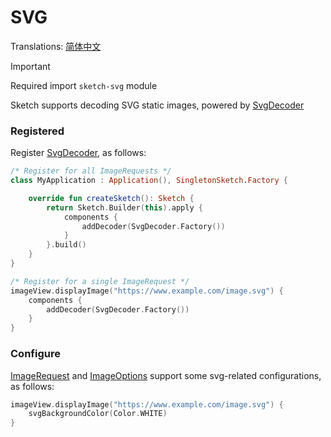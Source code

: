 # SVG

Translations: [简体中文](svg_zh.md)

> [!IMPORTANT]
> Required import `sketch-svg` module

Sketch supports decoding SVG static images, powered by [SvgDecoder]

### Registered

Register [SvgDecoder], as follows:

```kotlin
/* Register for all ImageRequests */
class MyApplication : Application(), SingletonSketch.Factory {

    override fun createSketch(): Sketch {
        return Sketch.Builder(this).apply {
            components {
                addDecoder(SvgDecoder.Factory())
            }
        }.build()
    }
}

/* Register for a single ImageRequest */
imageView.displayImage("https://www.example.com/image.svg") {
    components {
        addDecoder(SvgDecoder.Factory())
    }
}
```

### Configure

[ImageRequest] and [ImageOptions] support some svg-related configurations, as follows:

```kotlin
imageView.displayImage("https://www.example.com/image.svg") {
    svgBackgroundColor(Color.WHITE)
}
```

[SvgDecoder]: ../../sketch-svg/src/main/kotlin/com/github/panpf/sketch/decode/SvgDecoder.kt

[ImageRequest]: ../../sketch-core/src/commonMain/kotlin/com/github/panpf/sketch/request/ImageRequest.kt

[ImageOptions]: ../../sketch-core/src/commonMain/kotlin/com/github/panpf/sketch/request/ImageOptions.kt
